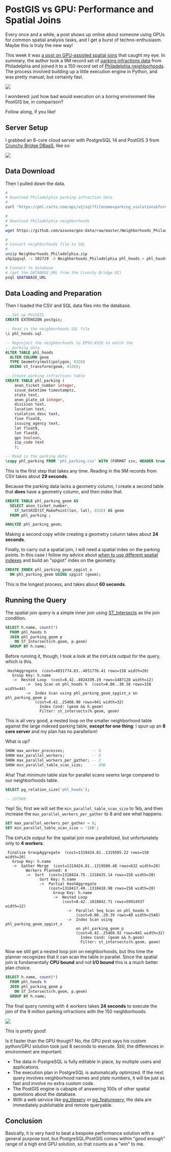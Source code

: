 # PostGIS vs GPU: Performance and Spatial Joins

Every once and a while, a post shows up online about someone using GPUs for common spatial analysis tasks, and I get a burst of techno-enthusiasm. Maybe this is truly the new way! 

This week it was [a post on GPU-assisted spatial joins](https://medium.com/swlh/how-to-perform-fast-and-powerful-geospatial-data-analysis-with-gpu-48f16a168b10) that caught my eye. In summary, the author took a 9M record set of [parking infractions data](https://www.opendataphilly.org/dataset/parking-violations) from Philadelphia and joined it to a 150 record set of [Philadelphia neighborhoods](https://www.opendataphilly.org/dataset/philadelphia-neighborhoods). The process involved building up a little execution engine in Python, and was pretty manual, but certainly fast.

<img src="img/philly02.jpg" />

I wondered: just how bad would execution on a boring environment like PostGIS be, in comparison?

Follow along, if you like!

## Server Setup

I grabbed an 8-core cloud server with PostgreSQL 14 and PostGIS 3 from [Crunchy Bridge DBaaS](https://crunchybridge.com), like so:

<img src="img/bridge01.png" />

## Data Download

Then I pulled down the data.

```bash
#
# Download Philadelphia parking infraction data 
#
curl "https://phl.carto.com/api/v2/sql?filename=parking_violations&format=csv&skipfields=cartodb_id,the_geom,the_geom_webmercator&q=SELECT%20*%20FROM%20parking_violations%20WHERE%20issue_datetime%20%3E=%20%272012-01-01%27%20AND%20issue_datetime%20%3C%20%272017-12-31%27" > phl_parking.csv

#
# Download Philadelphia neighborhoods
#
wget https://github.com/azavea/geo-data/raw/master/Neighborhoods_Philadelphia/Neighborhoods_Philadelphia.zip

#
# Convert neighborhoods file to SQL
#
unzip Neighborhoods_Philadelphia.zip
shp2pgsql -s 102729 -D Neighborhoods_Philadelphia phl_hoods > phl_hoods.sql

# Connect to database
# (get the DATABASE_URL from the Crunchy Bridge UI)
psql $DATABASE_URL
```

## Data Loading and Preparation

Then I loaded the CSV and SQL data files into the database.

```sql
-- Set up PostGIS
CREATE EXTENSION postgis;

-- Read in the neighborhoods SQL file
\i phl_hoods.sql

-- Reproject the neighborhoods to EPSG:4326 to match the
-- parking data
ALTER TABLE phl_hoods 
  ALTER COLUMN geom 
  TYPE Geometry(multipolygon, 4326) 
  USING st_transform(geom, 4326);

-- Create parking infractions table
CREATE TABLE phl_parking (
    anon_ticket_number integer,
    issue_datetime timestamptz,
    state text,
    anon_plate_id integer,
    division text,
    location text,
    violation_desc text,
    fine float8,
    issuing_agency text,
    lat float8,
    lon float8,
    gps boolean,
    zip_code text
    );

-- Read in the parking data
\copy phl_parking FROM 'phl_parking.csv' WITH (FORMAT csv, HEADER true);
```

This is the first step that takes any time. Reading in the 9M records from CSV takes about **29 seconds**.

Because the parking data lacks a geometry column, I create a second table that **does** have a geometry column, and then index that.

```sql
CREATE TABLE phl_parking_geom AS
  SELECT anon_ticket_number, 
    ST_SetSRID(ST_MakePoint(lon, lat), 4326) AS geom 
  FROM phl_parking ;

ANALYZE phl_parking_geom;
```

Making a second copy while creating a geometry column takes about **24 seconds**.

Finally, to carry out a spatial join, I will need a spatial index on the parking points. In this case I follow my advice about [when to use different spatial indexes](https://blog.crunchydata.com/blog/the-many-spatial-indexes-of-postgis) and build an "spgist" index on the geometry.

```sql
CREATE INDEX phl_parking_geom_spgist_x 
  ON phl_parking_geom USING spgist (geom);
```

This is the longest process, and takes about **60 seconds**.

## Running the Query

The spatial join query is a simple inner join using [ST_Intersects](https://postgis.net/docs/ST_Intersects.html) as the join condition.

```sql
SELECT h.name, count(*) 
  FROM phl_hoods h
  JOIN phl_parking_geom p
    ON ST_Intersects(h.geom, p.geom)
  GROUP BY h.name;
```

Before running it, though, I took a look at the `EXPLAIN` output for the query, which is this.

```
 HashAggregate  (cost=4031774.83..4031776.41 rows=158 width=20)
   Group Key: h.name
   ->  Nested Loop  (cost=0.42..4024339.19 rows=1487128 width=12)
         ->  Seq Scan on phl_hoods h  (cost=0.00..30.58 rows=158 width=44)
         ->  Index Scan using phl_parking_geom_spgist_x on phl_parking_geom p  
             (cost=0.42..25460.90 rows=941 width=32)
               Index Cond: (geom && h.geom)
               Filter: st_intersects(h.geom, geom)
```

This is all very good, a nested loop on the smaller neighborhood table against the large indexed parking table, **except for one thing**: I spun up an **8 core server** and my plan has no parallelism! 

What is up?

```sql
SHOW max_worker_processes;            -- 8
SHOW max_parallel_workers;            -- 8
SHOW max_parallel_workers_per_gather; -- 2
SHOW min_parallel_table_scan_size;    -- 8MB
```

Aha! That minimum table size for parallel scans seems large compared to our neighborhoods table.

```sql
SELECT pg_relation_size('phl_hoods'); 

-- 237568
```

Yep! So, first we will set the `min_parallel_table_scan_size` to 1kb, and then increase the `max_parallel_workers_per_gather` to 8 and see what happens.

```sql
SET max_parallel_workers_per_gather = 8;
SET min_parallel_table_scan_size = '1kB';
```

The `EXPLAIN` output for the spatial join now parallelized, but unfortunately only to **4 workers**.

```
 Finalize GroupAggregate  (cost=1319424.81..1319505.22 rows=158 width=20)
   Group Key: h.name
   ->  Gather Merge  (cost=1319424.81..1319500.48 rows=632 width=20)
         Workers Planned: 4
         ->  Sort  (cost=1318424.75..1318425.14 rows=158 width=20)
               Sort Key: h.name
               ->  Partial HashAggregate  
                   (cost=1318417.40..1318418.98 rows=158 width=20)
                     Group Key: h.name
                     ->  Nested Loop  
                         (cost=0.42..1018842.71 rows=59914937 width=12)
                           ->  Parallel Seq Scan on phl_hoods h  
                               (cost=0.00..29.39 rows=40 width=1548)
                           ->  Index Scan using phl_parking_geom_spgist_x 
                               on phl_parking_geom p  
                               (cost=0.42..25460.92 rows=941 width=32)
                                 Index Cond: (geom && h.geom)
                                 Filter: st_intersects(h.geom, geom)
```

Now we still get a nested loop join on neighborhoods, but this time the planner recognizes that it can scan the table in parallel. Since the spatial join is fundamentally **CPU bound** and not **I/O bound** this is a much better plan choice.

```sql
SELECT h.name, count(*) 
  FROM phl_hoods h
  JOIN phl_parking_geom p
    ON ST_Intersects(h.geom, p.geom)
  GROUP BY h.name;
```

The final query running with 4 workers takes **24 seconds** to execute the join of the 9 million parking infractions with the 150 neighborhoods.

<img src="img/philly01.jpg" />

This is pretty good!

Is it faster than the GPU though? No, the GPU post says his custom python/GPU solution took just 8 seconds to execute. Still, the differences in environment are important:

* The data in PostgreSQL is fully editable in place, by multiple users and applications.
* The execution plan in PostgreSQL is automatically optimized. If the next query involves neighborhood names and plate numbers, it will be just as fast and involve no extra custom code.
* The PostGIS engine is cabaple of answering 100s of other spatial questions about the database.
* With a web service like [pg_tileserv](https://github.com/crunchydata/pg_tileserv) or [pg_featureserv](https://github.com/crunchydata/pg_featureserv), the data are immediately publishable and remote queryable.

## Conclusion

Basically, it is very hard to beat a bespoke performance solution with a general purpose tool, but PostgreSQL/PostGIS comes within "good enough" range of a high end GPU solution, so that counts as a "win" to me.




